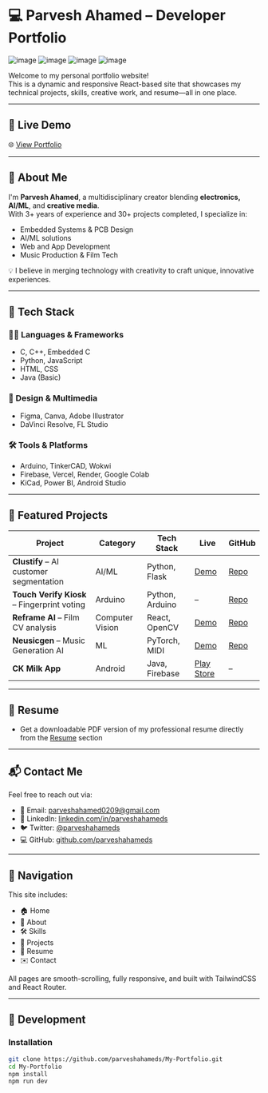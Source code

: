 # 💻 Parvesh Ahamed – Developer Portfolio

![image](https://github.com/user-attachments/assets/d0fc0073-f1ac-482a-b6fb-496ba6218ca1)
![image](https://github.com/user-attachments/assets/51561b9f-0a6c-4d33-99e7-2f4263c275a0)
![image](https://github.com/user-attachments/assets/8dd7dc61-b78e-49d1-84ff-0ef105914011)
![image](https://github.com/user-attachments/assets/52c69c11-11e5-4918-9e9e-24bc8bed7405)




Welcome to my personal portfolio website!  
This is a dynamic and responsive React-based site that showcases my technical projects, skills, creative work, and resume—all in one place.

---

## 🚀 Live Demo

🌐 [View Portfolio](https://parveshahameds.vercel.app) 

---

## 🧠 About Me

I'm **Parvesh Ahamed**, a multidisciplinary creator blending **electronics, AI/ML**, and **creative media**.  
With 3+ years of experience and 30+ projects completed, I specialize in:
- Embedded Systems & PCB Design
- AI/ML solutions
- Web and App Development
- Music Production & Film Tech

💡 I believe in merging technology with creativity to craft unique, innovative experiences.

---

## 🧰 Tech Stack

### 🧑‍💻 Languages & Frameworks
- C, C++, Embedded C
- Python, JavaScript
- HTML, CSS
- Java (Basic)

### 🎨 Design & Multimedia
- Figma, Canva, Adobe Illustrator
- DaVinci Resolve, FL Studio

### 🛠 Tools & Platforms
- Arduino, TinkerCAD, Wokwi
- Firebase, Vercel, Render, Google Colab
- KiCad, Power BI, Android Studio

---

## 🌟 Featured Projects

| Project | Category | Tech Stack | Live | GitHub |
|--------|----------|------------|------|--------|
| **Clustify** – AI customer segmentation | AI/ML | Python, Flask | [Demo](https://clustify-tbhr.onrender.com) | [Repo](https://github.com/parveshahameds/clustify) |
| **Touch Verify Kiosk** – Fingerprint voting | Arduino | Python, Arduino | – | [Repo](https://github.com/parveshahameds/TouchVerifyKiosk) |
| **Reframe AI** – Film CV analysis | Computer Vision | React, OpenCV | [Demo](https://reframeai.vercel.app) | [Repo](https://github.com/parveshahameds/reframeai) |
| **Neusicgen** – Music Generation AI | ML | PyTorch, MIDI | [Demo](https://neusicgen.vercel.app) | [Repo](https://github.com/parveshahameds/neusicgen) |
| **CK Milk App** | Android | Java, Firebase | [Play Store](https://play.google.com/store/apps/details?id=com.technoficials.ckmilk) | – |

---

## 📄 Resume

- Get a downloadable PDF version of my professional resume directly from the [Resume](https://parveshahameds.vercel.app/resume) section 

---

## 📬 Contact Me

Feel free to reach out via:
- 📧 Email: [parveshahamed0209@gmail.com](mailto:parveshahamed0209@gmail.com)
- 🔗 LinkedIn: [linkedin.com/in/parveshahameds](https://linkedin.com/in/parveshahameds)
- 🐦 Twitter: [@parveshahameds](https://x.com/parveshahameds)
- 💻 GitHub: [github.com/parveshahameds](https://github.com/parveshahameds)

---

## 🧭 Navigation

This site includes:
- 🏠 Home
- 👤 About
- 🛠 Skills
- 🧠 Projects
- 📄 Resume
- ✉️ Contact

All pages are smooth-scrolling, fully responsive, and built with TailwindCSS and React Router.

---

## 🧪 Development

### Installation
```bash
git clone https://github.com/parveshahameds/My-Portfolio.git
cd My-Portfolio
npm install
npm run dev

